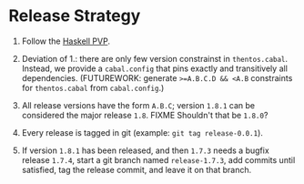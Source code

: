 # Release Strategy

1. Follow the [Haskell
   PVP](https://wiki.haskell.org/Package_versioning_policy).

2. Deviation of 1.: there are only few version constrainst in
   `thentos.cabal`.  Instead, we provide a `cabal.config` that pins
   exactly and transitively all dependencies.  (FUTUREWORK: generate
   `>=A.B.C.D && <A.B` constraints for `thentos.cabal` from
   `cabal.config`.)

3. All release versions have the form `A.B.C`; version `1.8.1` can be
   considered the major release `1.8`. FIXME Shouldn't that be `1.8.0`?

4. Every release is tagged in git (example: `git tag release-0.0.1`).

5. If version `1.8.1` has been released, and then `1.7.3` needs a
   bugfix release `1.7.4`, start a git branch named `release-1.7.3`,
   add commits until satisfied, tag the release commit, and leave it
   on that branch.
